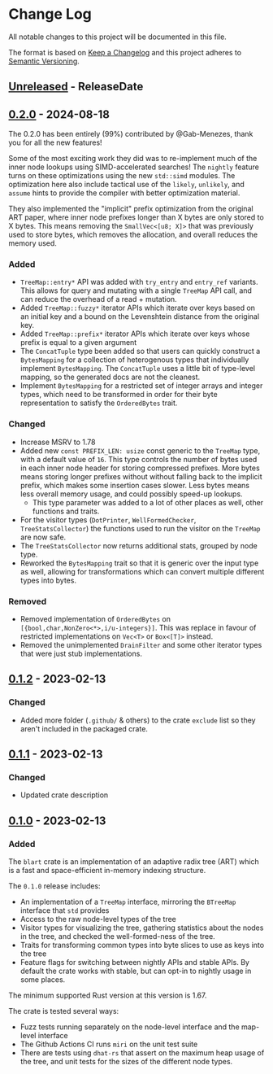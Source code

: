 # Change Log

All notable changes to this project will be documented in this file.

The format is based on [Keep a Changelog](http://keepachangelog.com/)
and this project adheres to [Semantic Versioning](http://semver.org/).

<!-- next-header -->

## [Unreleased] - ReleaseDate

## [0.2.0] - 2024-08-18

The 0.2.0 has been entirely (99%) contributed by @Gab-Menezes, thank you for all the new features!

Some of the most exciting work they did was to re-implement much of the inner node lookups using SIMD-accelerated searches! The `nightly` feature turns on these optimizations using the new `std::simd` modules. The optimization here also include tactical use of the `likely`, `unlikely`, and `assume` hints to provide the compiler with better optimization material.

They also implemented the "implicit" prefix optimization from the original ART paper, where inner node prefixes longer than X bytes are only stored to X bytes. This means removing the `SmallVec<[u8; X]>` that was previously used to store bytes, which removes the allocation, and overall reduces the memory used.

### Added

 - `TreeMap::entry*` API was added with `try_entry` and `entry_ref` variants. This allows for query and mutating with a single `TreeMap` API call, and can reduce the overhead of a read + mutation.
 - Added `TreeMap::fuzzy*` iterator APIs which iterate over keys based on an initial key and a bound on the Levenshtein distance from the original key.
 - Added `TreeMap::prefix*` iterator APIs which iterate over keys whose prefix is equal to a given argument
 - The `ConcatTuple` type been added so that users can quickly construct a `BytesMapping` for a collection of heterogenous types that individually implement `BytesMapping`. The `ConcatTuple` uses a little bit of type-level mapping, so the generated docs are not the cleanest.
 - Implement `BytesMapping` for a restricted set of integer arrays and integer types, which need to be transformed in order for their byte representation to satisfy the `OrderedBytes` trait.

### Changed

 - Increase MSRV to 1.78
 - Added new `const PREFIX_LEN: usize` const generic to the `TreeMap` type, with a default value of `16`. This type controls the number of bytes used in each inner node header for storing compressed prefixes. More bytes means storing longer prefixes without without falling back to the implicit prefix, which makes some insertion cases slower. Less bytes means less overall memory usage, and could possibly speed-up lookups.
     - This type parameter was added to a lot of other places as well, other functions and traits.
 - For the visitor types (`DotPrinter`, `WellFormedChecker`, `TreeStatsCollector`) the functions used to run the visitor on the `TreeMap` are now safe.
 - The `TreeStatsCollector` now returns additional stats, grouped by node type.
 - Reworked the `BytesMapping` trait so that it is generic over the input type as well, allowing for transformations which can convert multiple different types into bytes.

### Removed

 - Removed implementation of `OrderedBytes` on `[{bool,char,NonZero<*>,i/u-integers}]`. This was replace in favour of restricted implementations on `Vec<T>` or `Box<[T]>` instead.
 - Removed the unimplemented `DrainFilter` and some other iterator types that were just stub implementations.

## [0.1.2] - 2023-02-13

### Changed
 - Added more folder (`.github/` & others) to the crate `exclude` list so they
   aren't included in the packaged crate.

## [0.1.1] - 2023-02-13

### Changed
 - Updated crate description

## [0.1.0] - 2023-02-13

### Added

The `blart` crate is an implementation of an adaptive radix tree (ART) which is a fast and space-efficient in-memory indexing structure.

The `0.1.0` release includes:
 - An implementation of a `TreeMap` interface, mirroring the `BTreeMap` interface that `std` provides
 - Access to the raw node-level types of the tree
 - Visitor types for visualizing the tree, gathering statistics about the nodes in the tree, and checked the well-formed-ness of the tree.
 - Traits for transforming common types into byte slices to use as keys into the tree
 - Feature flags for switching between nightly APIs and stable APIs. By default the crate works with stable, but can opt-in to nightly usage in some places.

The minimum supported Rust version at this version is 1.67.

The crate is tested several ways:
 - Fuzz tests running separately on the node-level interface and the map-level interface
 - The Github Actions CI runs `miri` on the unit test suite
 - There are tests using `dhat-rs` that assert on the maximum heap usage of the
   tree, and unit tests for the sizes of the different node types.

<!-- next-url -->
[Unreleased]: https://github.com/declanvk/wall-a/compare/v0.2.0...HEAD
[0.2.0]: https://github.com/declanvk/blart/compare/v0.1.2...v0.2.0
[0.1.2]: https://github.com/declanvk/blart/compare/v0.1.1...v0.1.2
[0.1.1]: https://github.com/declanvk/blart/compare/v0.1.0...v0.1.1
[0.1.0]: https://github.com/declanvk/blart/compare/54af3b8...v0.1.0
